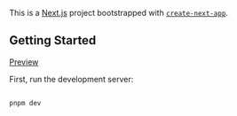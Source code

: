 This is a [Next.js](https://nextjs.org/) project bootstrapped with [`create-next-app`](https://github.com/vercel/next.js/tree/canary/packages/create-next-app).

## Getting Started

[Preview](www.rodiondev.space)

First, run the development server:

```bash

pnpm dev

